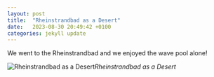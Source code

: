 ```yaml
---
layout: post
title:  "Rheinstrandbad as a Desert"
date:   2023-08-30 20:49:42 +0100
categories: jekyll update
---
```


We went to the Rheinstrandbad and we enjoyed the wave pool alone!


![Rheinstrandbad as a Desert](https://lh3.googleusercontent.com/pw/AIL4fc9oDBtMxTANF5vy49AaNSBpJIO8F_uXHi2sz0vokkCrqfeEhf6SlKudVcXlmn887O5TM64wFmHincmwqfUrH9IY-Ifi_VEoADVreb5c9VYRL2jb7dk=w2400)*Rheinstrandbad as a Desert*&nbsp;



[jekyll-docs]: https://jekyllrb.com/docs/home
[jekyll-gh]:   https://github.com/jekyll/jekyll
[jekyll-talk]: https://talk.jekyllrb.com/


